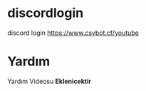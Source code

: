 # discordlogin
discord login https://www.csybot.cf/youtube








# Yardım
Yardım Videosu **Eklenicektir**

